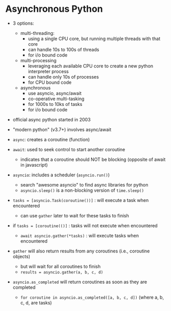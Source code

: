 # Asynchronous Python

- 3 options:
  - multi-threading:
    - using a single CPU core, but running multiple threads with that core
    - can handle 10s to 100s of threads
    - for i/o bound code
  - multi-processing
    - leveraging each available CPU core to create a new python interpreter process
    - can handle only 10s of processes
    - for CPU bound code
  - asynchronous
    - use asyncio, async/await
    - co-operative multi-tasking
    - for 1000s to 10ks of tasks
    - for i/o bound code
  
- official async python started in 2003
- "modern python" (v3.7+) involves async/await

- `async`:  creates a coroutine (function)
- `await`:  used to seek control to start another coroutine
  - indicates that a coroutine should NOT be blocking (opposite of await in javascript)
- `asyncio`: includes a scheduler (`asyncio.run()`)
  - search "awesome asyncio" to find async libraries for python
  - `asyncio.sleep()` is a non-blocking version of `time.sleep()`

- `tasks = [asyncio.Task(coroutine())]` : will execute a task when encountered
  - can use `gather` later to wait for these tasks to finish
- if `tasks = [coroutine(()]` : tasks will not execute when encountered
  - `await asyncio.gather(*tasks)` : will execute tasks when encountered

- `gather` will also return results from any coroutines (i.e., coroutine objects)
  - but will wait for all coroutines to finish
  - `results = asyncio.gather(a, b, c, d)`

- `asyncio.as_completed` will return coroutines as soon as they are completed
  - `for coroutine in asyncio.as_completed([a, b, c, d])` (where a, b, c, d, are tasks)





